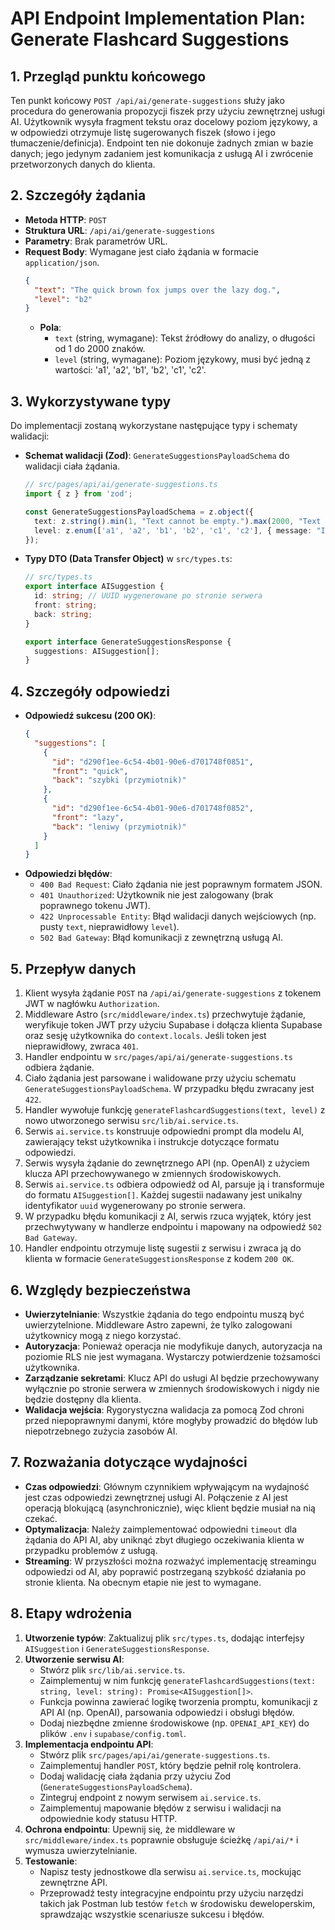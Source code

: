 # API Endpoint Implementation Plan: Generate Flashcard Suggestions

## 1. Przegląd punktu końcowego
Ten punkt końcowy `POST /api/ai/generate-suggestions` służy jako procedura do generowania propozycji fiszek przy użyciu zewnętrznej usługi AI. Użytkownik wysyła fragment tekstu oraz docelowy poziom językowy, a w odpowiedzi otrzymuje listę sugerowanych fiszek (słowo i jego tłumaczenie/definicja). Endpoint ten nie dokonuje żadnych zmian w bazie danych; jego jedynym zadaniem jest komunikacja z usługą AI i zwrócenie przetworzonych danych do klienta.

## 2. Szczegóły żądania
- **Metoda HTTP**: `POST`
- **Struktura URL**: `/api/ai/generate-suggestions`
- **Parametry**: Brak parametrów URL.
- **Request Body**: Wymagane jest ciało żądania w formacie `application/json`.
  ```json
  {
    "text": "The quick brown fox jumps over the lazy dog.",
    "level": "b2"
  }
  ```
  - **Pola**:
    - `text` (string, wymagane): Tekst źródłowy do analizy, o długości od 1 do 2000 znaków.
    - `level` (string, wymagane): Poziom językowy, musi być jedną z wartości: 'a1', 'a2', 'b1', 'b2', 'c1', 'c2'.

## 3. Wykorzystywane typy
Do implementacji zostaną wykorzystane następujące typy i schematy walidacji:

- **Schemat walidacji (Zod)**: `GenerateSuggestionsPayloadSchema` do walidacji ciała żądania.
  ```typescript
  // src/pages/api/ai/generate-suggestions.ts
  import { z } from 'zod';
  
  const GenerateSuggestionsPayloadSchema = z.object({
    text: z.string().min(1, "Text cannot be empty.").max(2000, "Text cannot exceed 2000 characters."),
    level: z.enum(['a1', 'a2', 'b1', 'b2', 'c1', 'c2'], { message: "Invalid language level." }),
  });
  ```
- **Typy DTO (Data Transfer Object)** w `src/types.ts`:
  ```typescript
  // src/types.ts
  export interface AISuggestion {
    id: string; // UUID wygenerowane po stronie serwera
    front: string;
    back: string;
  }

  export interface GenerateSuggestionsResponse {
    suggestions: AISuggestion[];
  }
  ```

## 4. Szczegóły odpowiedzi
- **Odpowiedź sukcesu (200 OK)**:
  ```json
  {
    "suggestions": [
      {
        "id": "d290f1ee-6c54-4b01-90e6-d701748f0851",
        "front": "quick",
        "back": "szybki (przymiotnik)"
      },
      {
        "id": "d290f1ee-6c54-4b01-90e6-d701748f0852",
        "front": "lazy",
        "back": "leniwy (przymiotnik)"
      }
    ]
  }
  ```
- **Odpowiedzi błędów**:
  - `400 Bad Request`: Ciało żądania nie jest poprawnym formatem JSON.
  - `401 Unauthorized`: Użytkownik nie jest zalogowany (brak poprawnego tokenu JWT).
  - `422 Unprocessable Entity`: Błąd walidacji danych wejściowych (np. pusty `text`, nieprawidłowy `level`).
  - `502 Bad Gateway`: Błąd komunikacji z zewnętrzną usługą AI.

## 5. Przepływ danych
1. Klient wysyła żądanie `POST` na `/api/ai/generate-suggestions` z tokenem JWT w nagłówku `Authorization`.
2. Middleware Astro (`src/middleware/index.ts`) przechwytuje żądanie, weryfikuje token JWT przy użyciu Supabase i dołącza klienta Supabase oraz sesję użytkownika do `context.locals`. Jeśli token jest nieprawidłowy, zwraca `401`.
3. Handler endpointu w `src/pages/api/ai/generate-suggestions.ts` odbiera żądanie.
4. Ciało żądania jest parsowane i walidowane przy użyciu schematu `GenerateSuggestionsPayloadSchema`. W przypadku błędu zwracany jest `422`.
5. Handler wywołuje funkcję `generateFlashcardSuggestions(text, level)` z nowo utworzonego serwisu `src/lib/ai.service.ts`.
6. Serwis `ai.service.ts` konstruuje odpowiedni prompt dla modelu AI, zawierający tekst użytkownika i instrukcje dotyczące formatu odpowiedzi.
7. Serwis wysyła żądanie do zewnętrznego API (np. OpenAI) z użyciem klucza API przechowywanego w zmiennych środowiskowych.
8. Serwis `ai.service.ts` odbiera odpowiedź od AI, parsuje ją i transformuje do formatu `AISuggestion[]`. Każdej sugestii nadawany jest unikalny identyfikator `uuid` wygenerowany po stronie serwera.
9. W przypadku błędu komunikacji z AI, serwis rzuca wyjątek, który jest przechwytywany w handlerze endpointu i mapowany na odpowiedź `502 Bad Gateway`.
10. Handler endpointu otrzymuje listę sugestii z serwisu i zwraca ją do klienta w formacie `GenerateSuggestionsResponse` z kodem `200 OK`.

## 6. Względy bezpieczeństwa
- **Uwierzytelnianie**: Wszystkie żądania do tego endpointu muszą być uwierzytelnione. Middleware Astro zapewni, że tylko zalogowani użytkownicy mogą z niego korzystać.
- **Autoryzacja**: Ponieważ operacja nie modyfikuje danych, autoryzacja na poziomie RLS nie jest wymagana. Wystarczy potwierdzenie tożsamości użytkownika.
- **Zarządzanie sekretami**: Klucz API do usługi AI będzie przechowywany wyłącznie po stronie serwera w zmiennych środowiskowych i nigdy nie będzie dostępny dla klienta.
- **Walidacja wejścia**: Rygorystyczna walidacja za pomocą Zod chroni przed niepoprawnymi danymi, które mogłyby prowadzić do błędów lub niepotrzebnego zużycia zasobów AI.

## 7. Rozważania dotyczące wydajności
- **Czas odpowiedzi**: Głównym czynnikiem wpływającym na wydajność jest czas odpowiedzi zewnętrznej usługi AI. Połączenie z AI jest operacją blokującą (asynchronicznie), więc klient będzie musiał na nią czekać.
- **Optymalizacja**: Należy zaimplementować odpowiedni `timeout` dla żądania do API AI, aby uniknąć zbyt długiego oczekiwania klienta w przypadku problemów z usługą.
- **Streaming**: W przyszłości można rozważyć implementację streamingu odpowiedzi od AI, aby poprawić postrzeganą szybkość działania po stronie klienta. Na obecnym etapie nie jest to wymagane.

## 8. Etapy wdrożenia
1. **Utworzenie typów**: Zaktualizuj plik `src/types.ts`, dodając interfejsy `AISuggestion` i `GenerateSuggestionsResponse`.
2. **Utworzenie serwisu AI**:
   - Stwórz plik `src/lib/ai.service.ts`.
   - Zaimplementuj w nim funkcję `generateFlashcardSuggestions(text: string, level: string): Promise<AISuggestion[]>`.
   - Funkcja powinna zawierać logikę tworzenia promptu, komunikacji z API AI (np. OpenAI), parsowania odpowiedzi i obsługi błędów.
   - Dodaj niezbędne zmienne środowiskowe (np. `OPENAI_API_KEY`) do plików `.env` i `supabase/config.toml`.
3. **Implementacja endpointu API**:
   - Stwórz plik `src/pages/api/ai/generate-suggestions.ts`.
   - Zaimplementuj handler `POST`, który będzie pełnił rolę kontrolera.
   - Dodaj walidację ciała żądania przy użyciu Zod (`GenerateSuggestionsPayloadSchema`).
   - Zintegruj endpoint z nowym serwisem `ai.service.ts`.
   - Zaimplementuj mapowanie błędów z serwisu i walidacji na odpowiednie kody statusu HTTP.
4. **Ochrona endpointu**: Upewnij się, że middleware w `src/middleware/index.ts` poprawnie obsługuje ścieżkę `/api/ai/*` i wymusza uwierzytelnianie.
5. **Testowanie**:
   - Napisz testy jednostkowe dla serwisu `ai.service.ts`, mockując zewnętrzne API.
   - Przeprowadź testy integracyjne endpointu przy użyciu narzędzi takich jak Postman lub testów `fetch` w środowisku deweloperskim, sprawdzając wszystkie scenariusze sukcesu i błędów.
